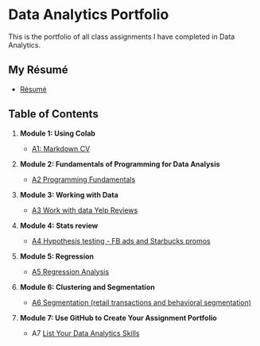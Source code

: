 # Data Analytics Portfolio
This is the portfolio of all class assignments I have completed in Data Analytics. 

## My Résumé
- [Résumé](https://colab.research.google.com/drive/19nyh7XnkS9imDv4q0vLji8YgHAtf3xrO?authuser=2)

## Table of Contents
1. **Module 1: Using Colab**
   - [A1: Markdown CV](https://colab.research.google.com/drive/19nyh7XnkS9imDv4q0vLji8YgHAtf3xrO?authuser=2)
2. **Module 2: Fundamentals of Programming for Data Analysis**
   - [A2 Programming Fundamentals](https://colab.research.google.com/drive/1OHK_3sqYGn_xPYTcxJ8ZFxkp4HUzOTNC?authuser=2)
   
3. **Module 3: Working with Data**
   - [A3 Work with data Yelp Reviews](https://colab.research.google.com/drive/1dFPpURhTu1_cNqT4i_hfHcxSwfiW8teq?authuser=2)
  
4. **Module 4: Stats review**
   - [A4 Hypothesis testing - FB ads and Starbucks promos](https://colab.research.google.com/drive/18huKEwami-em22_HAQ6ycMB4xFDXXwgw?authuser=2)

5. **Module 5: Regression**
   - [A5 Regression Analysis](https://colab.research.google.com/drive/1XugkD7XKDH20SVHbW6iyVJpYmRFNML-F?authuser=2)

6. **Module 6: Clustering and Segmentation**
   - [A6 Segmentation (retail transactions and behavioral segmentation)](https://colab.research.google.com/drive/1t18yewxXmlPQx861vljGDk2jIjOkt78L?authuser=2)
   
7. **Module 7: Use GitHub to Create Your Assignment Portfolio**
    - A7 [List Your Data Analytics Skills](https://github.com/alexanderresearch/Analytics/edit/main/README.md)
  

